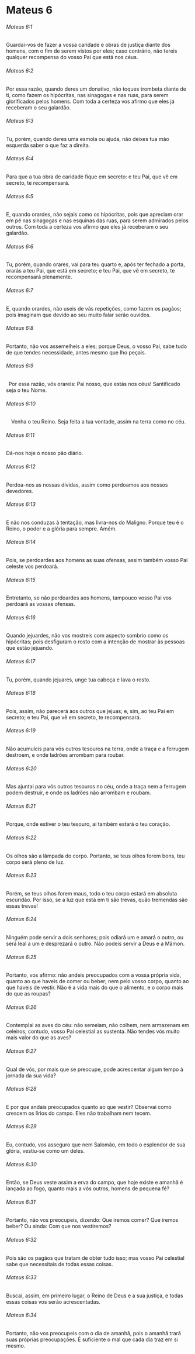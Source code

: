 # Mateus 6

###### Mateus 6:1

Guardai-vos de fazer a vossa caridade e obras de justiça diante dos homens, com o fim de serem vistos por eles; caso contrário, não tereis qualquer recompensa do vosso Pai que está nos céus.

###### Mateus 6:2

Por essa razão, quando deres um donativo, não toques trombeta diante de ti, como fazem os hipócritas, nas sinagogas e nas ruas, para serem glorificados pelos homens. Com toda a certeza vos afirmo que eles já receberam o seu galardão.

###### Mateus 6:3

Tu, porém, quando deres uma esmola ou ajuda, não deixes tua mão esquerda saber o que faz a direita.

###### Mateus 6:4

Para que a tua obra de caridade fique em secreto: e teu Pai, que vê em secreto, te recompensará.

###### Mateus 6:5

E, quando orardes, não sejais como os hipócritas, pois que apreciam orar em pé nas sinagogas e nas esquinas das ruas, para serem admirados pelos outros. Com toda a certeza vos afirmo que eles já receberam o seu galardão.

###### Mateus 6:6

Tu, porém, quando orares, vai para teu quarto e, após ter fechado a porta, orarás a teu Pai, que está em secreto; e teu Pai, que vê em secreto, te recompensará plenamente.

###### Mateus 6:7

E, quando orardes, não useis de vãs repetições, como fazem os pagãos; pois imaginam que devido ao seu muito falar serão ouvidos.

###### Mateus 6:8

Portanto, não vos assemelheis a eles; porque Deus, o vosso Pai, sabe tudo de que tendes necessidade, antes mesmo que lho peçais.

###### Mateus 6:9

 Por essa razão, vós orareis: Pai nosso, que estás nos céus! Santificado seja o teu Nome.

###### Mateus 6:10

 Venha o teu Reino. Seja feita a tua vontade, assim na terra como no céu.

###### Mateus 6:11

Dá-nos hoje o nosso pão diário.

###### Mateus 6:12

Perdoa-nos as nossas dívidas, assim como perdoamos aos nossos devedores.

###### Mateus 6:13

E não nos conduzas à tentação, mas livra-nos do Maligno. Porque teu é o Reino, o poder e a glória para sempre. Amém.

###### Mateus 6:14

Pois, se perdoardes aos homens as suas ofensas, assim também vosso Pai celeste vos perdoará.

###### Mateus 6:15

Entretanto, se não perdoardes aos homens, tampouco vosso Pai vos perdoará as vossas ofensas.

###### Mateus 6:16

Quando jejuardes, não vos mostreis com aspecto sombrio como os hipócritas; pois desfiguram o rosto com a intenção de mostrar às pessoas que estão jejuando.

###### Mateus 6:17

Tu, porém, quando jejuares, unge tua cabeça e lava o rosto.

###### Mateus 6:18

Pois, assim, não parecerá aos outros que jejuas; e, sim, ao teu Pai em secreto; e teu Pai, que vê em secreto, te recompensará.

###### Mateus 6:19

Não acumuleis para vós outros tesouros na terra, onde a traça e a ferrugem destroem, e onde ladrões arrombam para roubar.

###### Mateus 6:20

Mas ajuntai para vós outros tesouros no céu, onde a traça nem a ferrugem podem destruir, e onde os ladrões não arrombam e roubam.

###### Mateus 6:21

Porque, onde estiver o teu tesouro, aí também estará o teu coração.

###### Mateus 6:22

Os olhos são a lâmpada do corpo. Portanto, se teus olhos forem bons, teu corpo será pleno de luz.

###### Mateus 6:23

Porém, se teus olhos forem maus, todo o teu corpo estará em absoluta escuridão. Por isso, se a luz que está em ti são trevas, quão tremendas são essas trevas!

###### Mateus 6:24

Ninguém pode servir a dois senhores; pois odiará um e amará o outro, ou será leal a um e desprezará o outro. Não podeis servir a Deus e a Mâmon.

###### Mateus 6:25

Portanto, vos afirmo: não andeis preocupados com a vossa própria vida, quanto ao que haveis de comer ou beber; nem pelo vosso corpo, quanto ao que haveis de vestir. Não é a vida mais do que o alimento, e o corpo mais do que as roupas?

###### Mateus 6:26

Contemplai as aves do céu: não semeiam, não colhem, nem armazenam em celeiros; contudo, vosso Pai celestial as sustenta. Não tendes vós muito mais valor do que as aves?

###### Mateus 6:27

Qual de vós, por mais que se preocupe, pode acrescentar algum tempo à jornada da sua vida?

###### Mateus 6:28

E por que andais preocupados quanto ao que vestir? Observai como crescem os lírios do campo. Eles não trabalham nem tecem.

###### Mateus 6:29

Eu, contudo, vos asseguro que nem Salomão, em todo o esplendor de sua glória, vestiu-se como um deles.

###### Mateus 6:30

Então, se Deus veste assim a erva do campo, que hoje existe e amanhã é lançada ao fogo, quanto mais a vós outros, homens de pequena fé?

###### Mateus 6:31

Portanto, não vos preocupeis, dizendo: Que iremos comer? Que iremos beber? Ou ainda: Com que nos vestiremos?

###### Mateus 6:32

Pois são os pagãos que tratam de obter tudo isso; mas vosso Pai celestial sabe que necessitais de todas essas coisas.

###### Mateus 6:33

Buscai, assim, em primeiro lugar, o Reino de Deus e a sua justiça, e todas essas coisas vos serão acrescentadas.

###### Mateus 6:34

Portanto, não vos preocupeis com o dia de amanhã, pois o amanhã trará suas próprias preocupações. É suficiente o mal que cada dia traz em si mesmo.

